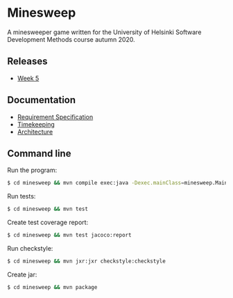 # Minesweep
A minesweeper game written for the University of Helsinki Software Development Methods course autumn 2020.

## Releases
* [Week 5](https://github.com/emsknock/minesweep/releases/tag/v0.1-alpha)

## Documentation
* [Requirement Specification](documentation/req-specification.md)
* [Timekeeping](documentation/hours-worked.md)
* [Architecture](documentation/architecture.md)

## Command line
Run the program:
```bash
$ cd minesweep && mvn compile exec:java -Dexec.mainClass=minesweep.Main
```
Run tests:
```bash
$ cd minesweep && mvn test
```
Create test coverage report:
```bash
$ cd minesweep && mvn test jacoco:report
```
Run checkstyle:
```bash
$ cd minesweep && mvn jxr:jxr checkstyle:checkstyle
```
Create jar:
```bash
$ cd minesweep && mvn package
```